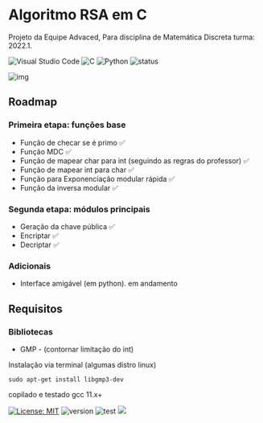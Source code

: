 # Algoritmo RSA em C

Projeto da Equipe Advaced, Para disciplina de Matemática Discreta turma: 2022.1.

![Visual Studio Code](https://img.shields.io/badge/Visual%20Studio%20Code-0078d7.svg?style=for-the-badge&logo=visual-studio-code&logoColor=white) 	![C](https://img.shields.io/badge/c-%2300599C.svg?style=for-the-badge&logo=c&logoColor=white) ![Python](https://img.shields.io/badge/python-3670A0?style=for-the-badge&logo=python&logoColor=ffdd54) ![status](https://img.shields.io/badge/Status-97%25%20Complete-brightgreen?style=for-the-badge)

![img](https://i.ibb.co/NNCmtq4/Captura-de-tela-2023-04-18-004350.png)


## Roadmap
### Primeira etapa: funções base
- Função de checar se é primo :white_check_mark:
- Função MDC :white_check_mark:
- Função de mapear char para int (seguindo as regras do professor) :white_check_mark:
- Função de mapear int para char :white_check_mark:
- Função para Exponenciação modular rápida :white_check_mark:
- Função da inversa modular :white_check_mark:
### Segunda etapa: módulos principais
- Geração da chave pública :white_check_mark:
- Encriptar :white_check_mark:
- Decriptar :white_check_mark:
### Adicionais 
- Interface amigável (em python). em andamento
## Requisitos
### Bibliotecas
- GMP - (contornar limitação do int)

Instalação  via terminal (algumas distro linux)

`sudo apt-get install libgmp3-dev`

copilado e testado gcc 11.x+

[![License: MIT](https://img.shields.io/badge/License-MIT-yellow.svg?style=flat-square)](https://opensource.org/licenses/MIT) ![version](https://img.shields.io/badge/Version-1.0.1-brightgreen?style=flat-square) ![test](https://img.shields.io/badge/tests-5%20passed-success?style=flat-square) ![](https://img.shields.io/maintenance/yes/2023?style=flat-square)
